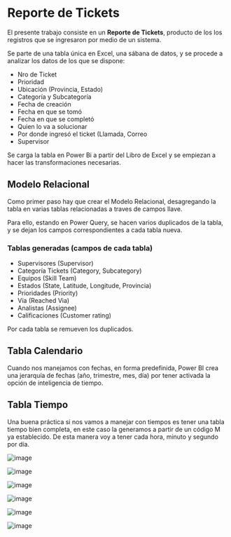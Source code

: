 # Reporte de Tickets


El presente trabajo consiste en un **Reporte de Tickets**, producto de los los registros que se ingresaron por medio de un sistema.

Se parte de una tabla única en Excel, una sábana de datos, y se procede a analizar los datos de los que se dispone:

- Nro de Ticket
- Prioridad
- Ubicación (Provincia, Estado)
- Categoría y Subcategoría
- Fecha de creación
- Fecha en que se tomó
- Fecha en que se completó
- Quien lo va a solucionar
- Por donde ingresó el ticket (Llamada, Correo
- Supervisor

Se carga la tabla en Power Bi a partir del Libro de Excel y se empiezan a hacer las transformaciones necesarias.

## Modelo Relacional

Como primer paso hay que crear el Modelo Relacional, desagregando la tabla en varias tablas relacionadas a traves de campos llave.

Para ello, estando en Power Query, se hacen varios duplicados de la tabla, y se dejan los campos correspondientes a cada tabla nueva.

### Tablas generadas (campos de cada tabla)
- Supervisores (Supervisor)
- Categoría Tickets (Category, Subcategory)
- Equipos (Skill Team)
- Estados (State, Latitude, Longitude, Provincia)
- Prioridades (Priority)
- Vía (Reached Via)
- Analistas (Assignee)
- Calificaciones (Customer rating)

Por cada tabla se remueven los duplicados.

## Tabla Calendario
Cuando nos manejamos con fechas, en forma predefinida, Power BI crea una jerarquía de fechas (año, trimestre, mes, día) por tener activada la opción de inteligencia de tiempo.


## Tabla Tiempo
Una buena práctica si nos vamos a manejar con tiempos es tener una tabla tiempo bien completa, en este caso la generamos a partir de un código M ya establecido. De esta manera voy a tener cada hora, minuto y segundo por día.

![image](https://github.com/user-attachments/assets/1ee19ca9-7aa7-4933-96af-f1f41be8b2e0)












![image](https://github.com/user-attachments/assets/963dd0d4-57c9-49ee-999d-f89fb3d72564)


![image](https://github.com/user-attachments/assets/0f03ba45-aa03-426f-8f9e-7cbfa1cefd50)


![image](https://github.com/user-attachments/assets/abccf2a5-89f3-4298-80c2-78a6fa6efe1e)


![image](https://github.com/user-attachments/assets/98ea0f15-2e95-49b3-b960-3892acb5e7b1)


![image](https://github.com/user-attachments/assets/bec5f76e-2915-4fe7-836d-b2e3b0d96532)






